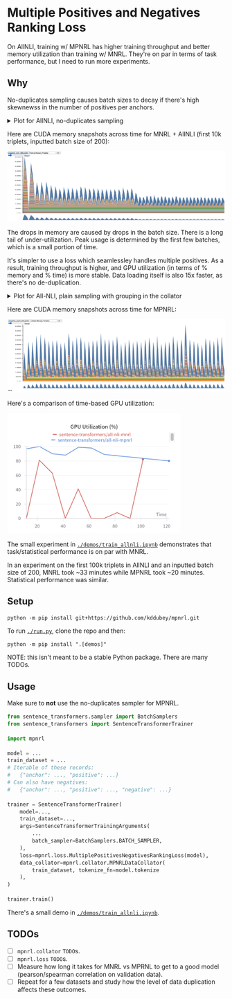 # Multiple Positives and Negatives Ranking Loss

On AllNLI, training w/ MPNRL has higher training throughput and better memory
utilization than training w/ MNRL. They're on par in terms of task performance, but I
need to run more experiments.


## Why

No-duplicates sampling causes batch sizes to decay if there's high skewnewss in the
number of positives per anchors.

<details>
<summary>Plot for AllNLI, no-duplicates sampling</summary>

![](./images/dataloader/mnrl.png)

Reproduce by running:

```bash
python compare_dataloaders.py \
    --dataset_name "sentence-transformers/all-nli" \
    --dataset_config "triplet" \
    --dataset_split "train" \
    --batch_size 128 \
    --dataset_size_train 10000
```

</details>

Here are CUDA memory snapshots across time for MNRL + AllNLI (first 10k triplets,
inputted batch size of 200):

![](./images/memory_snapshots/mnrl.png)

The drops in memory are caused by drops in the batch size. There is a long tail of
under-utilization. Peak usage is determined by the first few batches, which is a small
portion of time.

It's simpler to use a loss which seamlessley handles multiple positives. As a result,
training throughput is higher, and GPU utilization (in terms of % memory and % time) is
more stable. Data loading itself is also 15x faster, as there's no de-duplication.

<details>
<summary>Plot for All-NLI, plain sampling with grouping in the collator</summary>

![](./images/dataloader/mpnrl.png)

</details>

Here are CUDA memory snapshots across time for MPNRL:

![](./images/memory_snapshots/mpnrl.png)

Here's a comparison of time-based GPU utilization:

<img src="./images/gpu_utilization_time.png" alt="drawing" width="400"/>

The small experiment in [`./demos/train_allnli.ipynb`](./demos/train_allnli.ipynb)
demonstrates that task/statistical performance is on par with MNRL.

In an experiment on the first 100k triplets in AllNLI and an inputted batch size of 200,
MNRL took ~33 minutes while MPNRL took ~20 minutes. Statistical performance was similar.


## Setup

```
python -m pip install git+https://github.com/kddubey/mpnrl.git
```

To run [`./run.py`](./run.py), clone the repo and then:

```
python -m pip install ".[demos]"
```

NOTE: this isn't meant to be a stable Python package. There are many TODOs.


## Usage

Make sure to **not** use the no-duplicates sampler for MPNRL.

```python
from sentence_transformers.sampler import BatchSamplers
from sentence_transformers import SentenceTransformerTrainer

import mpnrl

model = ...
train_dataset = ...
# Iterable of these records:
#   {"anchor": ..., "positive": ...}
# Can also have negatives:
#   {"anchor": ..., "positive": ..., "negative": ...}

trainer = SentenceTransformerTrainer(
    model=...,
    train_dataset=...,
    args=SentenceTransformerTrainingArguments(
        ...
        batch_sampler=BatchSamplers.BATCH_SAMPLER,
    ),
    loss=mpnrl.loss.MultiplePositivesNegativesRankingLoss(model),
    data_collator=mpnrl.collator.MPNRLDataCollator(
        train_dataset, tokenize_fn=model.tokenize
    ),
)

trainer.train()
```

There's a small demo in [`./demos/train_allnli.ipynb`](./demos/train_allnli.ipynb).


## TODOs

- [ ] `mpnrl.collator` `TODO`s.
- [ ] `mpnrl.loss` `TODO`s.
- [ ] Measure how long it takes for MNRL vs MPRNL to get to a good model
(pearson/spearman correlation on validation data).
- [ ] Repeat for a few datasets and study how the level of data duplication affects
these outcomes.
